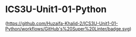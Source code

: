 # ICS3U-Unit1-01-Python

(https://github.com/Huzaifa-Khalid-2/ICS3U-Unit1-01-Python/workflows/GitHub's%20Super%20Linter/badge.svg)
